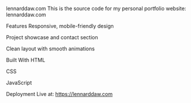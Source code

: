  lennarddaw.com
This is the source code for my personal portfolio website: lennarddaw.com

Features
Responsive, mobile-friendly design

Project showcase and contact section

Clean layout with smooth animations

Built With
HTML

CSS

JavaScript

Deployment
Live at: https://lennarddaw.com
